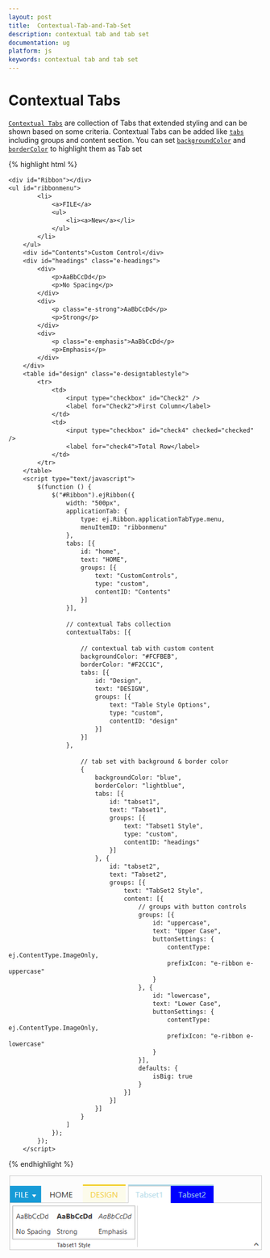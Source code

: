 ```yaml
---
layout: post
title:  Contextual-Tab-and-Tab-Set
description: contextual tab and tab set
documentation: ug
platform: js
keywords: contextual tab and tab set
---
```


# Contextual Tabs

[`Contextual Tabs`](http://help.syncfusion.com/api/js/ejribbon#members:contextualtabs) are collection of Tabs that extended styling and can be shown based on some criteria. Contextual Tabs can be added like [`tabs`](http://help.syncfusion.com/api/js/ejribbon#members:tabs) including groups and content section. You can set [`backgroundColor`](http://help.syncfusion.com/api/js/ejribbon#members:contextualtabs-backgroundcolor) and [`borderColor`](http://help.syncfusion.com/api/js/ejribbon#members:contextualtabs-bordercolor) to highlight them as Tab set

{% highlight html %}

    <div id="Ribbon"></div>
    <ul id="ribbonmenu">
            <li>
                <a>FILE</a>
                <ul>
                    <li><a>New</a></li>
                </ul>
            </li>
        </ul>
        <div id="Contents">Custom Control</div>
        <div id="headings" class="e-headings">
            <div>
                <p>AaBbCcDd</p>
                <p>No Spacing</p>
            </div>
            <div>
                <p class="e-strong">AaBbCcDd</p>
                <p>Strong</p>
            </div>
            <div>
                <p class="e-emphasis">AaBbCcDd</p>
                <p>Emphasis</p>
            </div>
        </div>
        <table id="design" class="e-designtablestyle">
            <tr>
                <td>
                    <input type="checkbox" id="Check2" />
                    <label for="Check2">First Column</label>
                </td>
                <td>
                    <input type="checkbox" id="check4" checked="checked" />
                    <label for="check4">Total Row</label>
                </td>
            </tr>
        </table>
        <script type="text/javascript">
            $(function () {
                $("#Ribbon").ejRibbon({
                    width: "500px",
                    applicationTab: {
                        type: ej.Ribbon.applicationTabType.menu,
                        menuItemID: "ribbonmenu"
                    },
                    tabs: [{
                        id: "home",
                        text: "HOME",
                        groups: [{
                            text: "CustomControls",
                            type: "custom",
                            contentID: "Contents"
                        }]
                    }],
    
                    // contextual Tabs collection
                    contextualTabs: [{
    
                        // contextual tab with custom content
                        backgroundColor: "#FCFBEB",
                        borderColor: "#F2CC1C",
                        tabs: [{
                            id: "Design",
                            text: "DESIGN",
                            groups: [{
                                text: "Table Style Options",
                                type: "custom",
                                contentID: "design"
                            }]
                        }]
                    },
    
                        // tab set with background & border color
                        {
                            backgroundColor: "blue",
                            borderColor: "lightblue",
                            tabs: [{
                                id: "tabset1",
                                text: "Tabset1",
                                groups: [{
                                    text: "Tabset1 Style",
                                    type: "custom",
                                    contentID: "headings"
                                }]
                            }, {
                                id: "tabset2",
                                text: "Tabset2",
                                groups: [{
                                    text: "TabSet2 Style",
                                    content: [{
                                        // groups with button controls
                                        groups: [{
                                            id: "uppercase",
                                            text: "Upper Case",
                                            buttonSettings: {
                                                contentType: ej.ContentType.ImageOnly,
                                                prefixIcon: "e-ribbon e-uppercase"
                                            }
                                        }, {
                                            id: "lowercase",
                                            text: "Lower Case",
                                            buttonSettings: {
                                                contentType: ej.ContentType.ImageOnly,
                                                prefixIcon: "e-ribbon e-lowercase"
                                            }
                                        }],
                                        defaults: {
                                            isBig: true
                                        }
                                    }]
                                }]
                            }]
                        }
                    ]
                });
            });
        </script>

   
{% endhighlight %}


![](/js/Ribbon/Contextual-Tab-and-Tab-Set_images/Contextual-Tab-and-Tab-Set_img1.png)

